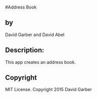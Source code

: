 #Address Book
<h2>by</h2>
David Garber and David Abel

<h2>Description:</h2>
This app creates an address book.

<h2>Copyright</h2>
 MIT License. Copyright 2015 David Garber
